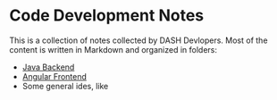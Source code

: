 # Code Development Notes

This is a collection of notes collected by DASH Devlopers. Most of the content is written in Markdown and organized in folders:

* [Java Backend](https://github.com/DataAnalyticsinStudentHands/DASH-Documentation/tree/master/Code%20Development/Java%20Backend)
* [Angular Frontend](https://github.com/DataAnalyticsinStudentHands/DASH-Documentation/tree/master/DASH)
* Some general ides, like
